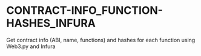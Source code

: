 # CONTRACT-INFO_FUNCTION-HASHES_INFURA
 Get contract info (ABI, name, functions) and hashes for each function using Web3.py and Infura
